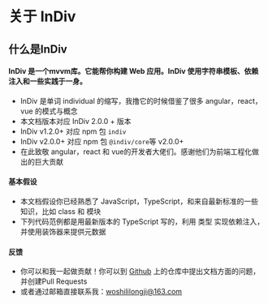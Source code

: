 # 关于 InDiv

## 什么是InDiv

#### InDiv 是一个mvvm库。它能帮你构建 Web 应用。InDiv 使用字符串模板、依赖注入和一些实践于一身。

* InDiv 是单词 individual 的缩写，我撸它的时候借鉴了很多 angular，react，vue 的模式与概念
* 本文档版本对应 InDiv 2.0.0 + 版本
* InDiv v1.2.0+ 对应 npm 包 `indiv`
* InDiv v2.0.0+ 对应 npm 包 `@indiv/core`等 v2.0.0+
* 在此致敬 angular，react 和 vue的开发者大佬们。感谢他们为前端工程化做出的巨大贡献

#### 基本假设

* 本文档假设你已经熟悉了 JavaScript，TypeScript，和来自最新标准的一些知识，比如 class 和 模块
* 下列代码范例都是用最新版本的 TypeScript 写的，利用 类型 实现依赖注入，并使用装饰器来提供元数据

#### 反馈

* 你可以和我一起做贡献！你可以到 [Github](https://github.com/DimaLiLongJi/InDiv) 上的仓库中提出文档方面的问题，并创建Pull Requests
* 或者通过邮箱直接联系我：woshililongji@163.com